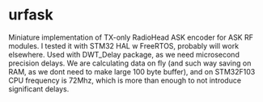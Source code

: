 # urfask
Miniature implementation of TX-only RadioHead ASK encoder for ASK RF modules.
I tested it with STM32 HAL w FreeRTOS, probably will work elsewhere.
Used with DWT_Delay package, as we need microsecond precision delays.
We are calculating data on fly (and such way saving on RAM, as we dont need to make large 100 byte buffer), 
and on STM32F103 CPU frequency is 72Mhz, which is more than enough to not introduce significant delays.
